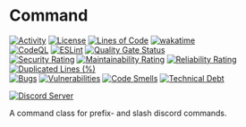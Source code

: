 # Command

[![Activity](https://img.shields.io/github/commit-activity/m/Mephisto5558/Command)](https://github.com/Mephisto5558/Command/pulse)
[![License](https://img.shields.io/github/license/Mephisto5558/Command)](https://github.com/Mephisto5558/Command/blob/main/LICENSE)
[![Lines of Code](https://sonarcloud.io/api/project_badges/measure?project=Mephisto5558_Command&metric=ncloc)](https://sonarcloud.io/component_measures?metric=ncloc&id=Mephisto5558_Command)
[![wakatime](https://wakatime.com/badge/github/Mephisto5558/Command.svg)](https://wakatime.com/badge/github/Mephisto5558/Command)<br>
[![CodeQL](https://github.com/Mephisto5558/Command/actions/workflows/codeql.yml/badge.svg)](https://github.com/Mephisto5558/Command/actions/workflows/codeql.yml)
[![ESLint](https://github.com/Mephisto5558/Command/actions/workflows/eslint.yml/badge.svg?branch=main)](https://github.com/Mephisto5558/Command/actions/workflows/eslint.yml)
[![Quality Gate Status](https://sonarcloud.io/api/project_badges/measure?project=Mephisto5558_Command&metric=alert_status)](https://sonarcloud.io/summary/new_code?id=Mephisto5558_Command)<br>
[![Security Rating](https://sonarcloud.io/api/project_badges/measure?project=Mephisto5558_Command&metric=security_rating)](https://sonarcloud.io/component_measures?metric=Security&id=Mephisto5558_Command)
[![Maintainability Rating](https://sonarcloud.io/api/project_badges/measure?project=Mephisto5558_Command&metric=sqale_rating)](https://sonarcloud.io/component_measures?metric=Maintainability&id=Mephisto5558_Command)
[![Reliability Rating](https://sonarcloud.io/api/project_badges/measure?project=Mephisto5558_Command&metric=reliability_rating)](https://sonarcloud.io/component_measures?metric=Reliability&id=Mephisto5558_Command)
[![Duplicated Lines (%)](https://sonarcloud.io/api/project_badges/measure?project=Mephisto5558_Command&metric=duplicated_lines_density)](https://sonarcloud.io/component_measures?metric=Duplications&id=Mephisto5558_Command)<br>
[![Bugs](https://sonarcloud.io/api/project_badges/measure?project=Mephisto5558_Command&metric=bugs)](https://sonarcloud.io/summary/new_code?id=Mephisto5558_Command)
[![Vulnerabilities](https://sonarcloud.io/api/project_badges/measure?project=Mephisto5558_Command&metric=vulnerabilities)](https://sonarcloud.io/summary/new_code?id=Mephisto5558_Command)
[![Code Smells](https://sonarcloud.io/api/project_badges/measure?project=Mephisto5558_Command&metric=code_smells)](https://sonarcloud.io/summary/new_code?id=Mephisto5558_Command)
[![Technical Debt](https://sonarcloud.io/api/project_badges/measure?project=Mephisto5558_Command&metric=sqale_index)](https://sonarcloud.io/summary/new_code?id=Mephisto5558_Command)

[![Discord Server](https://discord.com/api/guilds/1011956895529041950/widget.png?style=shield)](https://discord.com/invite/yWwGTeppjR)

A command class for prefix- and slash discord commands.
